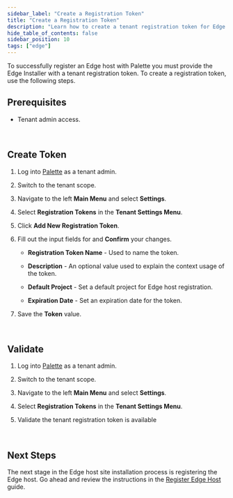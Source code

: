 ```yaml
---
sidebar_label: "Create a Registration Token"
title: "Create a Registration Token"
description: "Learn how to create a tenant registration token for Edge host registrations."
hide_table_of_contents: false
sidebar_position: 10
tags: ["edge"]
---
```



To successfully register an Edge host with Palette you must provide the Edge Installer with a tenant registration token. To create a registration token, use the following steps.


## Prerequisites

- Tenant admin access.

<br />

## Create Token

1. Log into [Palette](https://console.spectrocloud.com) as a tenant admin.


2. Switch to the tenant scope.


3. Navigate to the left **Main Menu** and select **Settings**.


4. Select **Registration Tokens** in the **Tenant Settings Menu**.


5. Click **Add New Registration Token**.


6. Fill out the input fields for and **Confirm** your changes.

    - **Registration Token Name** - Used to name the token.

    - **Description** - An optional value used to explain the context usage of the token.

    - **Default Project** - Set a default project for Edge host registration.

    - **Expiration Date** - Set an expiration date for the token.




7. Save the **Token** value.

<br />

## Validate


1. Log into [Palette](https://console.spectrocloud.com) as a tenant admin.


2. Switch to the tenant scope.


3. Navigate to the left **Main Menu** and select **Settings**.


4. Select **Registration Tokens** in the **Tenant Settings Menu**.


5. Validate the tenant registration token is available

<br />

## Next Steps

The next stage in the Edge host site installation process is registering the Edge host. Go ahead and review the instructions in the [Register Edge Host](/clusters/edge/site-deployment/site-installation/edge-host-registration) guide.